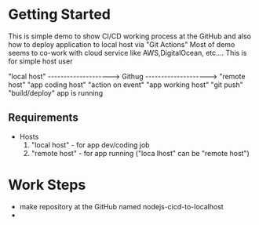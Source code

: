 # Getting Started
This is simple demo to show CI/CD working process at the GitHub and also how to deploy application to local host via "Git Actions"
Most of demo seems to co-work with cloud service like AWS,DigitalOcean, etc....
This is for simple host user 

   "local host" -------------------->  Githug  --------------------> "remote host"
  "app coding host"                "action on event"                  "app working host"
      "git push"                     "build/deploy"                       app is running
      
## Requirements
   - Hosts
      1. "local host" - for app dev/coding job
      2. "remote host" - for app running ("loca lhost" can be "remote host")

# Work Steps
- make repository at the GitHub named nodejs-cicd-to-localhost
-   
      
